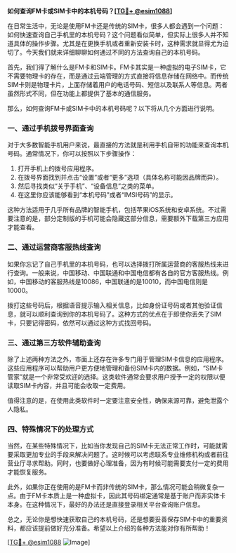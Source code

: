 **如何查询FM卡或SIM卡中的本机号码？[[TG💪+ @esim1088](https://t.me/s/esim1088)]**

在日常生活中，无论是使用FM卡还是传统的SIM卡，很多人都会遇到一个问题：如何快速查询自己手机里的本机号码？这个问题看似简单，但实际上很多人并不知道具体的操作步骤。尤其是在更换手机或者重新安装卡时，这种需求就显得尤为迫切了。今天我们就来详细聊聊如何通过不同的方法查询自己的本机号码。

首先，我们得了解什么是FM卡和SIM卡。FM卡其实是一种虚拟的电子SIM卡，它不需要物理卡的存在，而是通过云端管理的方式直接将信息存储在网络中。而传统SIM卡则是物理卡片，上面存储着用户的电话号码、短信以及联系人等信息。两者虽然形式不同，但在功能上都提供了基本的通信服务。

那么，如何查询FM卡或SIM卡中的本机号码呢？以下将从几个方面进行说明。

### 一、通过手机拨号界面查询

对于大多数智能手机用户来说，最直接的方法就是利用手机自带的功能来查询本机号码。通常情况下，你可以按照以下步骤操作：

1. 打开手机上的拨号应用程序。
2. 在拨号界面找到并点击“设置”或者“更多”选项（具体名称可能因品牌而异）。
3. 然后寻找类似“关于手机”、“设备信息”之类的菜单。
4. 在这里你应该能够看到“本机号码”或者“IMSI号码”的显示。

这种方法适用于几乎所有品牌的智能手机，包括苹果iOS系统和安卓系统。不过需要注意的是，部分定制版的手机可能会隐藏这部分信息，需要额外下载第三方应用才能查看。

### 二、通过运营商客服热线查询

如果你忘记了自己手机里的本机号码，也可以选择拨打所属运营商的客服热线来进行查询。一般来说，中国移动、中国联通和中国电信都有各自的官方客服热线。例如，中国移动的客服热线是10086，中国联通的是10010，而中国电信则是10000。

拨打这些号码后，根据语音提示输入相关信息，比如身份证号码或者其他验证信息，就可以顺利查询到你的本机号码了。这种方式的优点在于即使你丢失了SIM卡，只要记得密码，依然可以通过这种方式找回号码。

### 三、通过第三方软件辅助查询

除了上述两种方法之外，市面上还存在许多专门用于管理SIM卡信息的应用程序。这些应用程序可以帮助用户更方便地管理和备份SIM卡内的数据。例如，“SIM卡管家”就是一个非常受欢迎的选择。这类软件通常会要求用户授予一定的权限以便读取SIM卡内容，并且可能会收取一定费用。

值得注意的是，在使用此类软件时一定要注意安全性，确保来源可靠，避免泄露个人隐私。

### 四、特殊情况下的处理方式

当然，在某些特殊情况下，比如当你发现自己的SIM卡无法正常工作时，可能就需要采取更加专业的手段来解决问题了。这时候可以考虑联系专业维修机构或者前往营业厅寻求帮助。同时，也要做好心理准备，因为有时候可能需要支付一定的费用才能恢复服务。

此外，如果你正在使用的是FM卡而非传统的SIM卡，那么情况可能会稍微复杂一点。由于FM卡本质上是一种虚拟卡，因此其号码绑定通常是基于账户而非实体卡本身。在这种情况下，最好的办法还是直接登录相关平台查询账户信息。

总之，无论你是想快速获取自己的本机号码，还是想要妥善保存SIM卡中的重要资料，都应该提前做好充分准备。希望以上介绍的各种方法能对你有所帮助！

[[TG💪+ @esim1088](https://t.me/s/esim1088) ![Image](https://i.postimg.cc/4NQfJmqS/Snipaste-2025-05-13-00-14-12.png)]